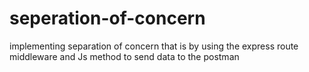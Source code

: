 # seperation-of-concern
implementing separation of concern that is by using the express route middleware and Js method to send data to the postman
